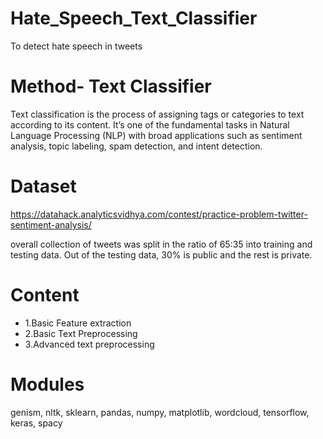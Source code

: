# Hate_Speech_Text_Classifier
To detect hate speech in tweets

# Method- Text Classifier

Text classification is the process of assigning tags or categories to text according to its content. It’s one of the fundamental tasks in Natural Language Processing (NLP) with broad applications such as sentiment analysis, topic labeling, spam detection, and intent detection.
# Dataset

https://datahack.analyticsvidhya.com/contest/practice-problem-twitter-sentiment-analysis/

overall collection of tweets was split in the ratio of 65:35 into training and testing data. Out of the testing data, 30% is public and the rest is private.

# Content

- 1.Basic Feature extraction
- 2.Basic Text Preprocessing
- 3.Advanced text preprocessing 

# Modules

genism, nltk, sklearn, pandas, numpy, matplotlib, wordcloud, tensorflow, keras, spacy
